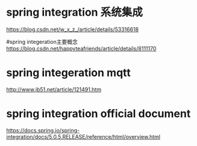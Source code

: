 # spring integration 系统集成
https://blog.csdn.net/w_x_z_/article/details/53316618

#spring integeration主要概念
https://blog.csdn.net/happyteafriends/article/details/8111170

# spring integeration mqtt
http://www.jb51.net/article/121491.htm

# spring integration official document
https://docs.spring.io/spring-integration/docs/5.0.5.RELEASE/reference/html/overview.html
